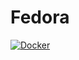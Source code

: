 # Fedora

[![Docker](https://github.com/mustafa367/Fedora/actions/workflows/docker-publish.yml/badge.svg)](https://github.com/mustafa367/Fedora/actions/workflows/docker-publish.yml)
